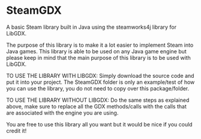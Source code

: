 # SteamGDX
A basic Steam library built in Java using the steamworks4j library for LibGDX.

The purpose of this library is to make it a lot easier to implement Steam into Java games. This library is able to be used on any Java game engine but please keep in mind
that the main purpose of this library is to be used with LibGDX.

TO USE THE LIBRARY WITH LIBGDX:
Simply download the source code and put it into your project. The SteamGDX folder is only an example/test of how you can use the library, you do not need to copy over this package/folder.

TO USE THE LIBRARY WITHOUT LIBGDX:
Do the same steps as explained above, make sure to replace all the GDX methods/calls with the calls that are associated with the engine you are using.

You are free to use this library all you want but it would be nice if you could credit it!
